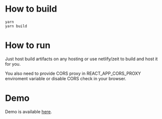 # How to build
```
yarn
yarn build
```
# How to run
Just host build artifacts on any hosting or use netlify/zeit to build and host it for you.

You also need to provide CORS proxy in REACT_APP_CORS_PROXY enviroment variable or disable CORS check in your browser.
# Demo
Demo is available [here](https://booru.h0s.ru).
